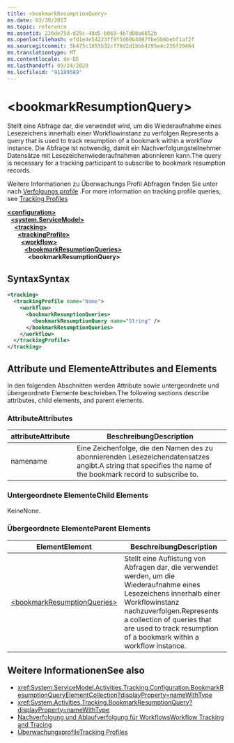 ```yaml
---
title: <bookmarkResumptionQuery>
ms.date: 03/30/2017
ms.topic: reference
ms.assetid: 226de75d-d25c-48d5-b069-4b7d80a6852b
ms.openlocfilehash: efd1e4e54223ff9f5d60b4087fbe5b6bebf1af2f
ms.sourcegitcommit: 5b475c1855b32cf78d2d1bbb4295e4c236f39464
ms.translationtype: MT
ms.contentlocale: de-DE
ms.lasthandoff: 09/24/2020
ms.locfileid: "91189589"
---
```

# \<bookmarkResumptionQuery>

<span data-ttu-id="d95df-101">Stellt eine Abfrage dar, die verwendet wird, um die Wiederaufnahme eines Lesezeichens innerhalb einer Workflowinstanz zu verfolgen.</span><span class="sxs-lookup"><span data-stu-id="d95df-101">Represents a query that is used to track resumption of a bookmark within a workflow instance.</span></span> <span data-ttu-id="d95df-102">Die Abfrage ist notwendig, damit ein Nachverfolgungsteilnehmer Datensätze mit Lesezeichenwiederaufnahmen abonnieren kann.</span><span class="sxs-lookup"><span data-stu-id="d95df-102">The query is necessary for a tracking participant to subscribe to bookmark resumption records.</span></span>  
  
 <span data-ttu-id="d95df-103">Weitere Informationen zu Überwachungs Profil Abfragen finden Sie unter nach [Verfolgungs profile](../../../windows-workflow-foundation/tracking-profiles.md) .</span><span class="sxs-lookup"><span data-stu-id="d95df-103">For more information on tracking profile queries, see [Tracking Profiles](../../../windows-workflow-foundation/tracking-profiles.md)</span></span>  
  
[**\<configuration>**](../configuration-element.md)\
&nbsp;&nbsp;[**\<system.ServiceModel>**](system-servicemodel-of-workflow.md)\
&nbsp;&nbsp;&nbsp;&nbsp;[**\<tracking>**](tracking.md)\
&nbsp;&nbsp;&nbsp;&nbsp;&nbsp;&nbsp;[**\<trackingProfile>**](trackingprofile.md)\
&nbsp;&nbsp;&nbsp;&nbsp;&nbsp;&nbsp;&nbsp;&nbsp;[**\<workflow>**](workflow.md)\
&nbsp;&nbsp;&nbsp;&nbsp;&nbsp;&nbsp;&nbsp;&nbsp;&nbsp;&nbsp;[**\<bookmarkResumptionQueries>**](bookmarkresumptionqueries.md)\
&nbsp;&nbsp;&nbsp;&nbsp;&nbsp;&nbsp;&nbsp;&nbsp;&nbsp;&nbsp;&nbsp;&nbsp;**\<bookmarkResumptionQuery>**  
  
## <a name="syntax"></a><span data-ttu-id="d95df-104">Syntax</span><span class="sxs-lookup"><span data-stu-id="d95df-104">Syntax</span></span>  
  
```xml  
<tracking>
  <trackingProfile name="Name">
    <workflow>
      <bookmarkResumptionQueries>
        <bookmarkResumptionQuery name="String" />
      </bookmarkResumptionQueries>
    </workflow>
  </trackingProfile>
</tracking>  
```  
  
## <a name="attributes-and-elements"></a><span data-ttu-id="d95df-105">Attribute und Elemente</span><span class="sxs-lookup"><span data-stu-id="d95df-105">Attributes and Elements</span></span>  

 <span data-ttu-id="d95df-106">In den folgenden Abschnitten werden Attribute sowie untergeordnete und übergeordnete Elemente beschrieben.</span><span class="sxs-lookup"><span data-stu-id="d95df-106">The following sections describe attributes, child elements, and parent elements.</span></span>  
  
### <a name="attributes"></a><span data-ttu-id="d95df-107">Attribute</span><span class="sxs-lookup"><span data-stu-id="d95df-107">Attributes</span></span>  
  
|<span data-ttu-id="d95df-108">attribute</span><span class="sxs-lookup"><span data-stu-id="d95df-108">Attribute</span></span>|<span data-ttu-id="d95df-109">Beschreibung</span><span class="sxs-lookup"><span data-stu-id="d95df-109">Description</span></span>|  
|---------------|-----------------|  
|<span data-ttu-id="d95df-110">name</span><span class="sxs-lookup"><span data-stu-id="d95df-110">name</span></span>|<span data-ttu-id="d95df-111">Eine Zeichenfolge, die den Namen des zu abonnierenden Lesezeichendatensatzes angibt.</span><span class="sxs-lookup"><span data-stu-id="d95df-111">A string that specifies the name of the bookmark record to subscribe to.</span></span>|  
  
### <a name="child-elements"></a><span data-ttu-id="d95df-112">Untergeordnete Elemente</span><span class="sxs-lookup"><span data-stu-id="d95df-112">Child Elements</span></span>  

 <span data-ttu-id="d95df-113">Keine</span><span class="sxs-lookup"><span data-stu-id="d95df-113">None.</span></span>  
  
### <a name="parent-elements"></a><span data-ttu-id="d95df-114">Übergeordnete Elemente</span><span class="sxs-lookup"><span data-stu-id="d95df-114">Parent Elements</span></span>  
  
|<span data-ttu-id="d95df-115">Element</span><span class="sxs-lookup"><span data-stu-id="d95df-115">Element</span></span>|<span data-ttu-id="d95df-116">Beschreibung</span><span class="sxs-lookup"><span data-stu-id="d95df-116">Description</span></span>|  
|-------------|-----------------|  
|[\<bookmarkResumptionQueries>](bookmarkresumptionqueries.md)|<span data-ttu-id="d95df-117">Stellt eine Auflistung von Abfragen dar, die verwendet werden, um die Wiederaufnahme eines Lesezeichens innerhalb einer Workflowinstanz nachzuverfolgen.</span><span class="sxs-lookup"><span data-stu-id="d95df-117">Represents a collection of queries that are used to track resumption of a bookmark within a workflow instance.</span></span>|  
  
## <a name="see-also"></a><span data-ttu-id="d95df-118">Weitere Informationen</span><span class="sxs-lookup"><span data-stu-id="d95df-118">See also</span></span>

- <xref:System.ServiceModel.Activities.Tracking.Configuration.BookmarkResumptionQueryElementCollection?displayProperty=nameWithType>
- <xref:System.Activities.Tracking.BookmarkResumptionQuery?displayProperty=nameWithType>
- [<span data-ttu-id="d95df-119">Nachverfolgung und Ablaufverfolgung für Workflows</span><span class="sxs-lookup"><span data-stu-id="d95df-119">Workflow Tracking and Tracing</span></span>](../../../windows-workflow-foundation/workflow-tracking-and-tracing.md)
- [<span data-ttu-id="d95df-120">Überwachungsprofile</span><span class="sxs-lookup"><span data-stu-id="d95df-120">Tracking Profiles</span></span>](../../../windows-workflow-foundation/tracking-profiles.md)
